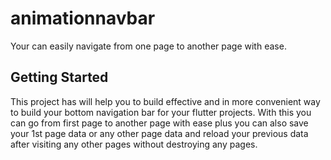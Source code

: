 # animationnavbar

Your can easily navigate from one page to another page with ease.

## Getting Started

This project has will help you to build effective and in more convenient way to build your bottom navigation bar for your flutter projects. With this you can go from first page to another page with ease plus you can also save your 1st page data or any other page data and reload your previous data after visiting any other pages without destroying any pages.
